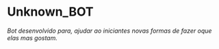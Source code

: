 # Unknown_BOT
*Bot desenvolvido para, ajudar ao iniciantes novas formas de fazer oque elas mas gostam.*

